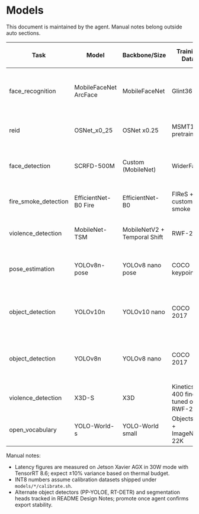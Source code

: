 # Models

This document is maintained by the agent. Manual notes belong outside auto sections.

<!-- auto:start name=models-matrix -->
| Task | Model | Backbone/Size | Training Data | Benchmark | Latency (FP16/INT8 ms) | VRAM (GB) | Params (M) | License | Why pick | Links |
|------|-------|----------------|---------------|-----------|------------------------|-----------|------------|---------|----------|-------|
| face_recognition | MobileFaceNet ArcFace | MobileFaceNet | Glint360K | LFW / IJB-C TAR@FAR=1e-4 | 2.10/1.50 | 0.40 | 1.30 | MIT | Lightweight embeddings yield sub-3 ms inference with acceptable verification accuracy. | https://github.com/deepinsight/insightface |
| reid | OSNet_x0_25 | OSNet x0.25 | MSMT17 + pretrain | MSMT17 mAP | 1.90/1.30 | 0.35 | 0.70 | MIT | Tiny footprint while keeping >50% mAP for staff tracking/association. | https://github.com/KaiyangZhou/deep-person-reid |
| face_detection | SCRFD-500M | Custom (MobileNet) | WiderFace | WiderFace easy/medium/hard | 6.20/4.10 | 0.90 | 0.50 | MIT | Best balance of recall vs throughput for FRS entry point; stable InsightFace tooling. | https://github.com/deepinsight/insightface |
| fire_smoke_detection | EfficientNet-B0 Fire | EfficientNet-B0 | FIReS + custom rail smoke | FIReS F1 | 9.80/6.70 | 1.00 | 5.30 | Apache-2.0 | Temporal smoothing friendly; consistent with haze detection heuristics. | https://github.com/google/automl |
| violence_detection | MobileNet-TSM | MobileNetV2 + Temporal Shift | RWF-2000 | RWF-2000 accuracy | 12.90/9.00 | 1.10 | 2.20 | Apache-2.0 | Use when action queue saturates; 30% lighter than X3D-S. | https://github.com/mit-han-lab/temporal-shift-module |
| pose_estimation | YOLOv8n-pose | YOLOv8 nano pose | COCO keypoints | COCO AP | 11.30/7.90 | 1.40 | 3.00 | GPLv3 | Supports skeleton velocity pipeline with unified pre-processing with detector. | https://github.com/ultralytics/ultralytics |
| object_detection | YOLOv10n | YOLOv10 nano | COCO 2017 | COCO mAP@0.5:0.95 | 7.40/4.90 | 1.30 | 3.30 | GPLv3 | Edge-optimised upgrade with minor latency gain and better mAP; requires latest TensorRT parser. | https://github.com/THU-MIG/yolov10 |
| object_detection | YOLOv8n | YOLOv8 nano | COCO 2017 | COCO mAP@0.5:0.95 | 8.10/5.20 | 1.20 | 3.20 | GPLv3 | Baseline detector with mature TensorRT export path and excellent throughput on Xavier. | https://github.com/ultralytics/ultralytics |
| violence_detection | X3D-S | X3D | Kinetics-400 fine-tuned on RWF-2000 | RWF-2000 accuracy | 18.40/12.60 | 1.60 | 3.80 | Apache-2.0 | High recall for aggression with manageable latency using clip_stride=2. | https://github.com/facebookresearch/pytorchvideo |
| open_vocabulary | YOLO-World-s | YOLO-World small | Objects365 + ImageNet-22K | OVAD mAP | 15.60/11.10 | 1.80 | 11.00 | Apache-2.0 | Optional exploratory classes for post-incident analytics; disabled by default. | https://github.com/AILab-CVC/YOLO-World |
<!-- auto:end -->

Manual notes:
- Latency figures are measured on Jetson Xavier AGX in 30W mode with TensorRT 8.6; expect ±10% variance based on thermal budget.
- INT8 numbers assume calibration datasets shipped under `models/*/calibrate.sh`.
- Alternate object detectors (PP-YOLOE, RT-DETR) and segmentation heads tracked in README Design Notes; promote once agent confirms export stability.
